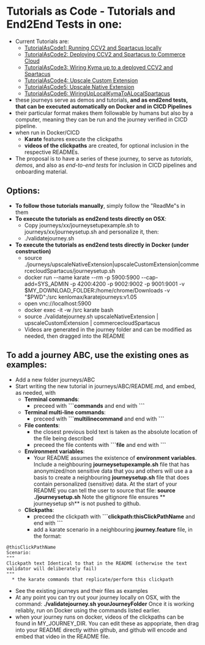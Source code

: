 # Tutorials as Code - Tutorials and End2End Tests in one:

- Current Tutorials are:
  - [TutorialAsCode1: Running CCV2 and Spartacus locally](journeys/TutorialAsCode1LocalCCV2AndSpartacus)
  - [TutorialAsCode2: Deploying CCV2 and Spartacus to Commerce Cloud](journeys/TutorialAsCode2DeployCCV2AndSpartacusToCommerceCloud)
  - [TutorialAsCode3: Wiring Kyma up to a deployed CCV2 and Spartacus](journeys/TutorialAsCode3WiringUpKymaWithYourDeployedSpartacus)
  - [TutorialAsCode4: Upscale Custom Extension](journeys/TutorialAsCodeUpscaleCustomExtension)
  - [TutorialAsCode5: Upscale Native Extension](journeys/TutorialAsCodeUpscaleNativeExtension)
  - [TutorialAsCode6: WiringUpLocalKymaToALocalSpartacus](journeys/TutorialAsCode6WiringUpLocalKymaToALocalSpartacus)
- these journeys serve as demos and tutorials, **and  as end2end tests, that can be executed automatically on Docker and in CICD Pipelines**
- their particular format makes them followable by humans but also by a computer, meaning they can be run and the journey verified in CICD pipeline.
- when run in Docker/CICD
  - **Karate** features execute the clickpaths
  - **videos of the clickpaths** are created, for optional inclusion in the respective READMEs.
- The proposal is to have a series of these journey, to  serve as *tutorials*, *demos*, and also as *end-to-end tests* for inclusion in CICD pipelines and onboarding material.

## Options:

- **To follow those tutorials manually**, simply follow the "ReadMe"s in them
- **To execute the tutorials as end2end tests directly on OSX**:
  - Copy journeys/xx/journeysetupexample.sh to journeys/xx/journeysetup.sh and personalize it, then:
  - ./validatejourney.sh <tutorial folder name e.g. TutorialAsCode1LocalCCV2AndSpartacus>
- **To execute the tutorials as end2end tests directly in Docker (under construction)**
  - source ./journeys/upscaleNativeExtension|upscaleCustomExtension|commercecloudSpartacus/journeysetup.sh
  - docker run --name karate --rm -p 5900:5900 --cap-add=SYS_ADMIN -p 4200:4200 -p 9002:9002 -p 9001:9001 -v $MY_DOWNLOAD_FOLDER:/home/chrome/Downloads -v "$PWD":/src kenlomax/karatejourneys:v1.05
  - open vnc://localhost:5900
  - docker exec -it -w /src karate bash
  - source ./validatejourney.sh upscaleNativeExtension | upscaleCustomExtension | commercecloudSpartacus
  - Videos are generated in the journey folder and can be modified as needed, then dragged into the README

## To add a journey ABC, use the existing ones as examples:

- Add a new folder journeys/ABC
- Start writing the new tutorial in journeys/ABC/README.md, and embed, as needed,  with
  - **Terminal commands**:
    - preceed with **\```commands** and end with **\```**
  - **Terminal multi-line commands**:
    - preceed with **\```multilinecommand** and end with **\```**
  - **File contents**:
    - the closest previous bold text is taken as the absolute location of the file being described
    - preceed the file contents with **\```file** and end with **\```**
  - **Environment variables**:
    - Your README assumes the existence of **environment variables**. Include a neighbouring **journeysetupexample.sh** file that has anonymized/non sensitive data that you and others will use a a basis to create a neighbouring **journeysetup.sh** file that does contain personalized (sensitive) data. At the start of your README you can tell the user to source that file: **source ./journeysetup.sh**  Note the gitignore file ensures ** journeysetup sh** is not pushed to github.
  - **Clickpaths**:
    - preceed the clickpath with  **\```clickpath:thisClickPathName** and end with  **\```**
    - add a karate scenario in a neighbouring **journey.feature** file, in the format:

```
@thisClickPathName
Scenario:
"""
Clickpath text Identical to that in the README (otherwise the text validator will deliberately fail)
"""
  * the karate commands that replicate/perform this clickpath
```

- See the existing journeys and their files as examples
- At any point you can try out your journey locally on OSX, with the command:
  **./validatejourney.sh yourJourneyFolder**  Once it is working reliably, run on Docker using the commands listed earlier.
- when your journey runs on docker, videos of the clickpaths can be found in MY_JOURNEY_DIR. You can edit these as appopriate, then drag into your README directly within github, and github will encode and embed that video in the README file.
